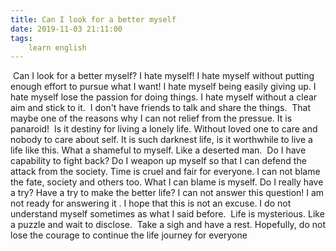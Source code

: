 ```yaml
---
title: Can I look for a better myself
date: 2019-11-03 21:11:00
tags:
    learn english
---
```

 Can I look for a better myself? I hate myself! I hate myself without putting enough effort to pursue what I want! I hate myself being easily giving up. I hate myself lose the passion for doing things. I hate myself without a clear aim and stick to it.  I don't have friends to talk and share the things.  That maybe one of the reasons why I can not relief from the pressue. It is panaroid!  Is it destiny for living a lonely life. Without loved one to care and nobody to care about self. It is such darknest life, is it worthwhile to live a life like this. What a shameful to myself. Like a deserted man.  Do I have capability to fight back? Do I weapon up myself so that I can defend the attack from the society. Time is cruel and fair for everyone. I can not blame the fate, society and others too. What I can blame is myself. Do I really have a try? Have a try to make the better life? I can not answer this question! I am not ready for answering it . I hope that this is not an excuse. I do not understand myself sometimes as what I said before.  Life is mysterious. Like a puzzle and wait to disclose.  Take a sigh and have a rest. Hopefully, do not lose the courage to continue the life journey for everyone  
